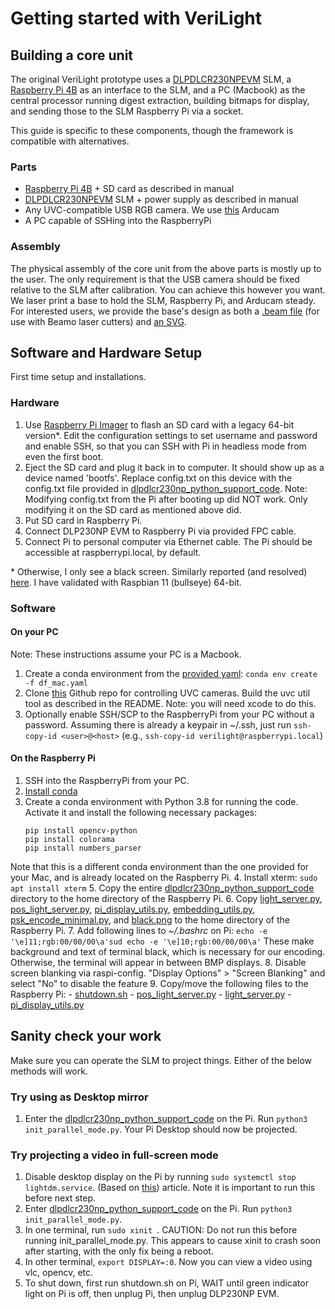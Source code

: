 
# Getting started with VeriLight

## Building a core unit
The original VeriLight prototype uses a [DLPDLCR230NPEVM](https://www.ti.com/tool/DLPDLCR230NPEVM#tech-docs) SLM, a [Raspberry Pi 4B](https://www.amazon.com/Raspberry-Pi-RPI4-MODBP-4GB-Model-4GB/dp/B09TTNF8BT?tag=googhydr-20&source=dsa&hvcampaign=electronics&gbraid=0AAAAA-b0EosazeVwcGR7W9PfISTaVP6m3&gclid=CjwKCAjw5PK_BhBBEiwAL7GTPQVOYkEATCAGZLEQKGejSL8wZ14tbyIgVWfgBJjCokSiEwoTJYMl3hoC9D8QAvD_BwE) as an interface to the SLM, and a PC (Macbook) as the central processor running digest extraction, building bitmaps for display, and sending those to the SLM Raspberry Pi via a socket.

This guide is specific to these components, though the framework is compatible with alternatives. 

### Parts
- [Raspberry Pi 4B](https://www.amazon.com/Raspberry-Pi-RPI4-MODBP-4GB-Model-4GB/dp/B09TTNF8BT?tag=googhydr-20&source=dsa&hvcampaign=electronics&gbraid=0AAAAA-b0EosazeVwcGR7W9PfISTaVP6m3&gclid=CjwKCAjw5PK_BhBBEiwAL7GTPQVOYkEATCAGZLEQKGejSL8wZ14tbyIgVWfgBJjCokSiEwoTJYMl3hoC9D8QAvD_BwE) + SD card as described in manual
- [DLPDLCR230NPEVM](https://www.ti.com/tool/DLPDLCR230NPEVM#tech-docs) SLM + power supply as described in manual
- Any UVC-compatible USB RGB camera. We use [this](https://www.arducam.com/product/8mp-imx179-autofocus-usb-camera-module-with-waterproof-protection-case-for-windows-linux-android-and-mac-os/) Arducam
- A PC capable of SSHing into the RaspberryPi

### Assembly
The physical assembly of the core unit from the above parts is mostly up to the user. The only requirement is that the USB camera should be fixed relative to the SLM after calibration. You can achieve this however you want. We laser print a base to hold the SLM, Raspberry Pi, and Arducam steady. For interested users, we provide the base's design as both a [.beam file](raspi_and_evm230NP_base.beam) (for use with Beamo laser cutters) and [an SVG](raspi_and_evm230NP_base.svg).

## Software and Hardware Setup
First time setup and installations.

### Hardware
1. Use [Raspberry Pi Imager](https://projects.raspberrypi.org/en/projects/raspberry-pi-setting-up/2) to flash an SD card with a legacy 64-bit version*. Edit the configuration settings to set username and password and enable SSH, so that you can SSH with Pi in headless mode from even the first boot. 
2. Eject the SD card and plug it back in to computer. It should show up as a device named 'bootfs'. Replace config.txt on this device with the config.txt file provided in [dlpdlcr230np_python_support_code](dlpdlcr230np_python_support_code). Note: Modifying config.txt from the Pi after booting up did NOT work. Only modifying it on the SD card as mentioned above did. 
3. Put SD card in Raspberry Pi.
4. Connect DLP230NP EVM to Raspberry Pi via provided FPC cable.
5. Connect Pi to personal computer via Ethernet cable. The Pi should be accessible at raspberrypi.local, by default.

\* Otherwise, I only see a black screen. Similarly reported (and resolved) [here](https://e2e.ti.com/support/dlp-products-group/dlp/f/dlp-products-forum/1288278/dlpdlcr230npevm-init_parallel_mode-displays-black-screen). I have validated with Raspbian 11 (bullseye) 64-bit.

### Software
#### On your PC 
Note: These instructions assume your PC is a Macbook. 
1. Create a conda environment from the [provided yaml](df_mac.yml):
`conda env create -f df_mac.yaml`
2. Clone [this](https://github.com/jtfrey/uvc-util) Github repo for controlling UVC cameras. Build the uvc util tool as described in the README. Note: you will need xcode to do this.
3. Optionally enable SSH/SCP to the RaspberryPi from your PC without a password. Assuming there is already a keypair in ~/.ssh, just run `ssh-copy-id <user>@<host>` (e.g., `ssh-copy-id verilight@raspberrypi.local`)

#### On the Raspberry Pi
1. SSH into the RaspberryPi from your PC.
2. [Install conda](https://github.com/conda-forge/miniforge#download)
3. Create a conda environment with Python 3.8 for running the code. Activate it and install the following necessary packages:
    ```
    pip install opencv-python
    pip install colorama
    pip install numbers_parser
    ```
Note that this is a different conda environment than the one provided for your Mac, and is already located on the Raspberry Pi.
4. Install xterm: `sudo apt install xterm`
5. Copy the entire [dlpdlcr230np_python_support_code](dlpdlcr230np_python_support_code) directory to the home directory of the Raspberry Pi.
6. Copy [light_server.py](../embedding/light_server.py), [pos_light_server.py](../embedding/pos_light_server.py), [pi_display_utils.py](../embedding/pi_display_utils.py),  [embedding_utils.py](../embedding/embedding_utils.py), [psk_encode_minimal.py](../embedding/psk_encode_minimal.py), and [black.png](../embedding/black.png) to the home directory of the Raspberry Pi.
7. Add following lines to  *~/.bashrc* on Pi:
    ```
    echo -e '\e]11;rgb:00/00/00\a'sud
    echo -e '\e]10;rgb:00/00/00\a'
    ```
    These make background and text of terminal black, which is necessary for our encoding. Otherwise, the terminal will appear in between BMP displays.
8. Disable screen blanking via raspi-config.
   "Display Options" > "Screen Blanking" and select "No" to disable the feature
9. Copy/move the following files to the Raspberry Pi:
    - [shutdown.sh](shutdown.sh)
    - [pos_light_server.py](../embedding/pos_light_server.py)
    - [light_server.py](../embedding/light_server.py)
    - [pi_display_utils.py](../embedding/pi_display_utils.py)


## Sanity check your work
Make sure you can operate the SLM to project things. Either of the below methods will work.

### Try using as Desktop mirror
1. Enter the [dlpdlcr230np_python_support_code](dlpdlcr230np_python_support_code) on the Pi. Run `python3 init_parallel_mode.py`. Your Pi Desktop should now be projected.

### Try projecting a video in full-screen mode
1. Disable desktop display on the Pi by running `sudo systemctl stop lightdm.service`. (Based on [this](https://www.makeuseof.com/how-to-disable-lightdm-linux/#:~:text=To%20disable%20LightDM%2C%20all%20you,if%20you're%20using%20runit.)) article. Note it is important to run this before next step.
2. Enter [dlpdlcr230np_python_support_code](dlpdlcr230np_python_support_code) on the Pi. Run `python3 init_parallel_mode.py`.
3. In one terminal, run `sudo xinit `. CAUTION: Do not run this before running init_parallel_mode.py. This appears to cause xinit to crash soon after starting, with the only fix being a reboot. 
4. In other terminal, `export DISPLAY=:0`. Now you can view a video using vlc, opencv, etc. 
5. To shut down, first run shutdown.sh on Pi, WAIT until green indicator light on Pi is off, then unplug Pi, then unplug DLP230NP EVM.


